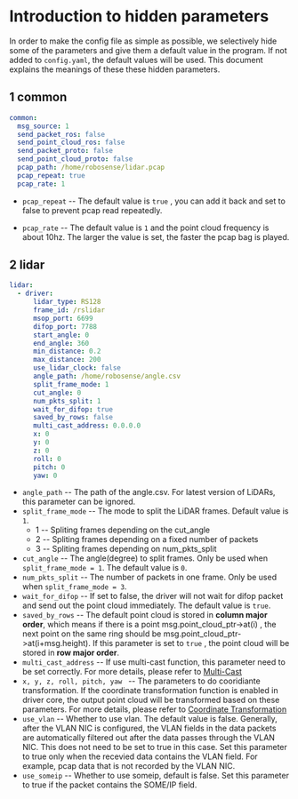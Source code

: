 # Introduction to hidden parameters

In order to make the config file as simple as possible, we selectively hide some of the parameters and give them a default value in the program. If not added to  ```config.yaml```, the default values will be used. This document explains the meanings of these these hidden parameters. 


## 1 common

```yaml
common:
  msg_source: 1                                         
  send_packet_ros: false                                
  send_point_cloud_ros: false                           
  send_packet_proto: false                              
  send_point_cloud_proto: false                         
  pcap_path: /home/robosense/lidar.pcap                 
  pcap_repeat: true									    
  pcap_rate: 1  											
```

- ```pcap_repeat``` -- The default value is ```true``` , you can add it back and set to false to prevent pcap read repeatedly.

- ```pcap_rate``` -- The default value is ```1``` and the point cloud frequency is about 10hz. The larger the value is set, the faster the pcap bag is played.



## 2 lidar

```yaml
lidar:
  - driver:
      lidar_type: RS128            
      frame_id: /rslidar           
      msop_port: 6699              
      difop_port: 7788             
      start_angle: 0               
      end_angle: 360             
      min_distance: 0.2            
      max_distance: 200           
      use_lidar_clock: false       
      angle_path: /home/robosense/angle.csv   
      split_frame_mode: 1	      
      cut_angle: 0   
	  num_pkts_split: 1 	                    
      wait_for_difop: true         
      saved_by_rows: false
      multi_cast_address: 0.0.0.0
      x: 0
      y: 0
      z: 0
      roll: 0
      pitch: 0
      yaw: 0
```

- ```angle_path``` -- The path of the angle.csv. For latest version of LiDARs, this parameter can be ignored.
- ```split_frame_mode``` -- The mode to split the LiDAR frames. Default value is ```1```.
  - 1 -- Spliting frames depending on the cut_angle
  - 2 -- Spliting frames depending on a fixed number of packets
  - 3 -- Spliting frames depending on num_pkts_split
- ```cut_angle``` --  The angle(degree) to split frames. Only be used when ```split_frame_mode = 1```. The default value is ```0```.
- ```num_pkts_split``` -- The number of packets in one frame. Only be used when ```split_frame_mode = 3```.
- ```wait_for_difop``` -- If set to false, the driver will not wait for difop packet and send out the point cloud immediately. The default value is ```true```.
- ```saved_by_rows``` --  The default point cloud is stored in **column major order**, which means if there is  a point msg.point_cloud_ptr->at(i) , the next point on the same ring should be msg.point_cloud_ptr->at(i+msg.height). If this parameter is set to  ```true``` , the point cloud will be stored in **row major order**.
- ```multi_cast_address``` -- If use multi-cast function, this parameter need to be set correctly. For more details, please refer to  [Multi-Cast](../howto/how_to_use_multi_cast_function.md) 
- ```x, y, z, roll, pitch, yaw ``` -- The parameters to do cooridiante transformation. If the coordinate transformation function is enabled in driver core,  the output point cloud will be transformed based on these parameters. For more details, please refer to [Coordinate Transformation](../howto/how_to_use_coordinate_transformation.md) 
- ```use_vlan``` -- Whether to use vlan. The default value is false. Generally, after the VLAN NIC is configured, the VLAN fields in the data packets are automatically filtered out after the data passes through the VLAN NIC. This does not need to be set to true in this case. Set this parameter to true only when the recevied data contains the VLAN field. For example, pcap data that is not recorded by the VLAN NIC.
- ```use_someip``` -- Whether to use someip, default is false. Set this parameter to true if the packet contains the SOME/IP field.